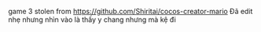 game 3 stolen from https://github.com/Shiritai/cocos-creator-mario
Đã edit nhẹ nhưng nhìn vào là thấy y chang nhưng mà kệ đi